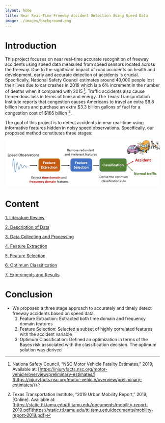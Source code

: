 ```yaml
---
layout: home
title: Near Real–Time Freeway Accident Detection Using Speed Data
image: ./images/background.png
---
```


# Introduction

This project focuses on near real–time accurate recognition of freeway accidents using speed data measured from speed sensors located across the freeway. Due to the significant impact of road accidents on health and development, early and accurate detection of accidents is crucial. Specifically, National Safety Council estimates around 40,000 people lost their lives due to car crashes in 2019 which is a 6% increment in the number of deaths when it compared with 2015 [^1]. Traffic accidents also cause tremendous loss in terms of time and energy. The Texas Transportation Institute reports that congestion causes Americans to travel an extra $8.8 billion hours and purchase an extra $3.3 billion gallons of fuel for a congestion cost of $166 billion [^2].


The goal of this project is to detect accidents in near real–time using informative features hidden in noisy speed observations. Specifically, our proposed method constitutes three stages: 

![Overview](./images/overview1.png)

# Content 

[1. Literature Review](./pages/review.html)

[2. Description of Data](./pages/data_descrip.html)

[3. Data Collecting and Processing](./pages/data_collect.html)

[4. Feature Extraction](./pages/feat_extract.html)

[5. Feature Selection](./pages/feat_select.html)

[6. Optimum Classification](./pages/classify.html)

[7. Experiments and Results](./pages/results.html)


# Conclusion
* We proposed a three stage approach to accurately and timely detect freeway accidents based on speed data. 
  1. Feature Extraction: Extracted both time domain and frequency domain features
  2. Feature Selection: Selected a subset of highly correlated features with the accident variable
  3. Optimum Classification: Defined an optimization in terms of the Bayes risk associated with the classification decision. The optimum solution was derived


[^1]: Nationa Safety Council, “NSC Motor Vehicle Fatality Estimates,” 2019, Available at: [https://injuryfacts.nsc.org/motor-vehicle/overview/preliminary-estimates/](https://injuryfacts.nsc.org/motor-vehicle/overview/preliminary-estimates/)

[^2]: Texas Transportation Institute, “2019 Urban Mobility Report,” 2019, [Online]. Available at: [https://static.tti.tamu.edu/tti.tamu.edu/documents/mobility-report-2019.pdf](https://static.tti.tamu.edu/tti.tamu.edu/documents/mobility-report-2019.pdf)

